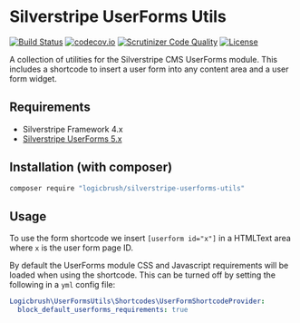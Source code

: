 # Silverstripe UserForms Utils

[![Build Status](https://travis-ci.com/logicbrush/silverstripe-userforms-utils.svg?branch=master)](https://travis-ci.com/logicbrush/silverstripe-userforms-utils)
[![codecov.io](https://codecov.io/github/logicbrush/silverstripe-userforms-utils/coverage.svg?branch=master)](https://codecov.io/gh/logicbrush/silverstripe-userforms-utils?branch=master)
[![Scrutinizer Code Quality](https://scrutinizer-ci.com/g/logicbrush/silverstripe-userforms-utils/badges/quality-score.png?b=master)](https://scrutinizer-ci.com/g/logicbrush/silverstripe-userforms-utils/?branch=master)
[![License](https://poser.pugx.org/logicbrush/silverstripe-userforms-utils/license)](LICENSE)

A collection of utilities for the Silverstripe CMS UserForms module. This
includes a shortcode to insert a user form into any content area and a user form
widget.

## Requirements

* Silverstripe Framework 4.x
* [Silverstripe UserForms 5.x](https://github.com/silverstripe/silverstripe-userforms/)

## Installation (with composer)

```sh
composer require "logicbrush/silverstripe-userforms-utils"
```

## Usage

To use the form shortcode we insert `[userform id="x"]` in a HTMLText area where `x` is the user form page ID.

By default the UserForms module CSS and Javascript requirements will be loaded
when using the shortcode. This can be turned off by setting the following in a
`yml` config file:

```yml
Logicbrush\UserFormsUtils\Shortcodes\UserFormShortcodeProvider:
  block_default_userforms_requirements: true
```
